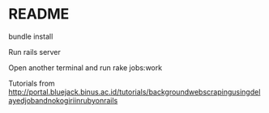 # README

bundle install

Run rails server

Open another terminal and run rake jobs:work

Tutorials from http://portal.bluejack.binus.ac.id/tutorials/backgroundwebscrapingusingdelayedjobandnokogiriinrubyonrails


